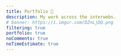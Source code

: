 ```yaml
---
title: Portfolio 💼️
description: My work across the interwebs.
# banner: https://i.imgur.com/DZnLjQQ.png
filtering: true
portfolio: true
noComments: true
noTimeEstimate: true
---
```

